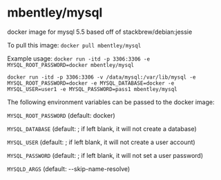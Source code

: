 mbentley/mysql
==================

docker image for mysql 5.5
based off of stackbrew/debian:jessie

To pull this image:
`docker pull mbentley/mysql`

Example usage:
`docker run -itd -p 3306:3306 -e MYSQL_ROOT_PASSWORD=docker mbentley/mysql`

`docker run -itd -p 3306:3306 -v /data/mysql:/var/lib/mysql -e MYSQL_ROOT_PASSWORD=docker -e MYSQL_DATABASE=docker -e MYSQL_USER=user1 -e MYSQL_PASSWORD=pass1 mbentley/mysql`


The following environment variables can be passed to the docker image:

`MYSQL_ROOT_PASSWORD` (default: docker)

`MYSQL_DATABASE` (default: <blank>; if left blank, it will not create a database)

`MYSQL_USER` (default: <blank>; if left blank, it will not create a user account)

`MYSQL_PASSWORD` (default: <blank>; if left blank, it will not set a user password)

`MYSQLD_ARGS` (default: --skip-name-resolve)

